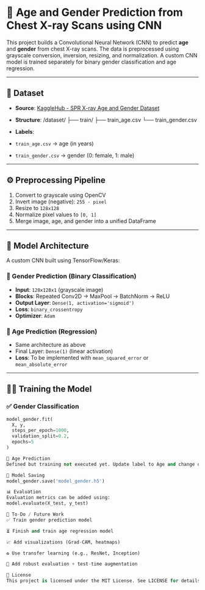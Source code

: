 # 🩻 Age and Gender Prediction from Chest X-ray Scans using CNN

This project builds a Convolutional Neural Network (CNN) to predict **age** and **gender** from chest X-ray scans. The data is preprocessed using grayscale conversion, inversion, resizing, and normalization. A custom CNN model is trained separately for binary gender classification and age regression.

---

## 📁 Dataset

- **Source**: [KaggleHub - SPR X-ray Age and Gender Dataset](https://www.kaggle.com/datasets/felipekitamura/spr-x-ray-age-and-gender-dataset)
- **Structure**:
/dataset/
├── train/
├── train_age.csv
└── train_gender.csv

- **Labels**:
- `train_age.csv` → age (in years)
- `train_gender.csv` → gender (0: female, 1: male)

---

## ⚙️ Preprocessing Pipeline

1. Convert to grayscale using OpenCV
2. Invert image (negative): `255 - pixel`
3. Resize to `128x128`
4. Normalize pixel values to `[0, 1]`
5. Merge image, age, and gender into a unified DataFrame

---

## 🧠 Model Architecture

A custom CNN built using TensorFlow/Keras:

### 🔹 Gender Prediction (Binary Classification)

- **Input**: `128x128x1` (grayscale image)
- **Blocks**: Repeated Conv2D → MaxPool → BatchNorm → ReLU
- **Output Layer**: `Dense(1, activation='sigmoid')`
- **Loss**: `binary_crossentropy`
- **Optimizer**: `Adam`

### 🔹 Age Prediction (Regression)

- Same architecture as above
- Final Layer: `Dense(1)` (linear activation)
- **Loss**: To be implemented with `mean_squared_error` or `mean_absolute_error`

---

## 🏋️‍♂️ Training the Model

### ✅ Gender Classification

```python
model_gender.fit(
  X, y,
  steps_per_epoch=1000,
  validation_split=0.2,
  epochs=5
)

🚫 Age Prediction
Defined but training not executed yet. Update label to Age and change output activation & loss.

💾 Model Saving
model_gender.save('model_gender.h5')

📊 Evaluation
Evaluation metrics can be added using:
model.evaluate(X_test, y_test)

🚀 To-Do / Future Work
✅ Train gender prediction model

⏳ Finish and train age regression model

📈 Add visualizations (Grad-CAM, heatmaps)

♻️ Use transfer learning (e.g., ResNet, Inception)

🧪 Add robust evaluation + test-time augmentation

📄 License
This project is licensed under the MIT License. See LICENSE for details.
